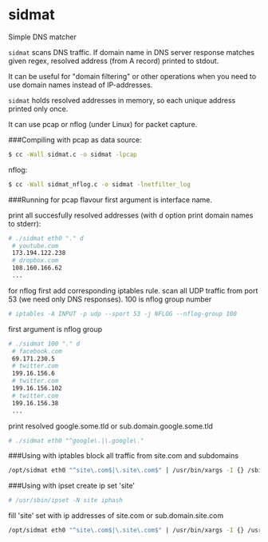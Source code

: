 # sidmat
Simple DNS matcher

`sidmat` scans DNS traffic. If domain name in DNS server response matches given regex, resolved address (from A record) printed to stdout.

It can be useful for "domain filtering" or other operations when you need to use domain names instead of IP-addresses.

`sidmat` holds resolved addresses in memory, so each unique address printed only once.

It can use pcap or nflog (under Linux) for packet capture.


###Compiling
with pcap as data source:

```sh
$ cc -Wall sidmat.c -o sidmat -lpcap
```

nflog:
```sh
$ cc -Wall sidmat_nflog.c -o sidmat -lnetfilter_log
```

###Running
for pcap flavour first argument is interface name.

print all succesfully resolved addresses (with d option print domain names to stderr):
```sh
# ./sidmat eth0 "." d
 # youtube.com
 173.194.122.238
 # dropbox.com
 108.160.166.62
 ...
```

for nflog first add corresponding iptables rule.
scan all UDP traffic from port 53 (we need only DNS responses).
100 is nflog group number
```sh
# iptables -A INPUT -p udp --sport 53 -j NFLOG --nflog-group 100
```

first argument is nflog group
```sh
# ./sidmat 100 "." d
 # facebook.com
 69.171.230.5
 # twitter.com
 199.16.156.6
 # twitter.com
 199.16.156.102
 # twitter.com
 199.16.156.38
 ...
```

print resolved google.some.tld or sub.domain.google.some.tld
```sh
# ./sidmat eth0 "^google\.|\.google\."
```

###Using with iptables
block all traffic from site.com and subdomains
```sh
/opt/sidmat eth0 "^site\.com$|\.site\.com$" | /usr/bin/xargs -I {} /sbin/iptables -A INPUT -s {} -j DROP
```

###Using with ipset
create ip set 'site'
```sh
# /usr/sbin/ipset -N site iphash
```

fill 'site' set with ip addresses of site.com or sub.domain.site.com
```sh
/opt/sidmat eth0 "^site\.com$|\.site\.com$" | /usr/bin/xargs -I {} /usr/sbin/ipset -A site {}
```
